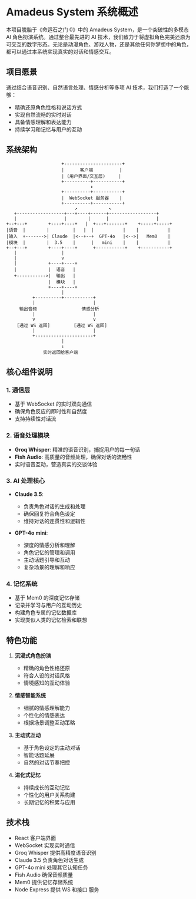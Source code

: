 # Amadeus System 系统概述

本项目脱胎于《命运石之门 0》中的 Amadeus System，是一个突破性的多模态 AI 角色扮演系统。通过整合最先进的 AI 技术，我们致力于将虚拟角色完美还原为可交互的数字形态。无论是动漫角色、游戏人物，还是其他任何你梦想中的角色，都可以通过本系统实现真实的对话和情感交互。

## 项目愿景

通过结合语音识别、自然语言处理、情感分析等多项 AI 技术，我们打造了一个能够：
- 精确还原角色性格和说话方式
- 实现自然流畅的实时对话
- 具备情感理解和表达能力
- 持续学习和记忆与用户的互动

## 系统架构

```
                     +----------------------+
                     |      客户端          |
                     | (用户界面/交互层)     |
                     +----------+-----------+
                                ↕
                     +----------+-----------+
                     |  WebSocket 服务器    |
                     +----------+-----------+
                          ↗            ↖
   +------------------+---+----+------+------------------+
   |                  |        |      |                  |
+--+---+        +----+----+   |  +---+-------+    +-----+-----+
|语音  |        |         |   |  |           |    |           |
|输入  +------->| Claude  |<--+--+  GPT-4o   |<-->|   Mem0    |
|模块  |        |  3.5    |      |   mini    |    |           |
+--+---+        +----+----+      +-----------+    +-----------+
   |                 |
   |                 v
   |            +----+----+
   |            |  语音   |
   +----------->|  输出   |
                |  模块   |
                +----+----+
                     |
          +----------+-----------+
          |                      |
     输出音频                 情感分析
          |                      |
          v                      v
    [通过 WS 返回]         [通过 WS 返回]
          |                      |
          +----------------------+
                     |
                     ↓
              实时返回给客户端
```

## 核心组件说明

### 1. 通信层
- 基于 WebSocket 的实时双向通信
- 确保角色反应的即时性和自然度
- 支持持续性对话流

### 2. 语音处理模块
- **Groq Whisper**: 精准的语音识别，捕捉用户的每一句话
- **Fish Audio**: 高质量的音频处理，确保对话的流畅性
- 实时语音互动，营造真实的交谈体验

### 3. AI 处理核心
- **Claude 3.5**: 
  - 负责角色对话的生成和处理
  - 确保回复符合角色设定
  - 维持对话的连贯性和逻辑性
  
- **GPT-4o mini**:
  - 深度的情感分析和理解
  - 角色记忆的管理和调用
  - 主动话题引导和互动
  - 复杂场景的理解和响应

### 4. 记忆系统
- 基于 Mem0 的深度记忆存储
- 记录并学习与用户的互动历史
- 构建角色专属的记忆数据库
- 实现类似人类的记忆检索和联想

## 特色功能

1. **沉浸式角色扮演**
   - 精确的角色性格还原
   - 符合人设的对话风格
   - 情境感知的互动体验

2. **情感智能系统**
   - 细腻的情感理解能力
   - 个性化的情感表达
   - 根据场景调整互动策略

3. **主动式互动**
   - 基于角色设定的主动对话
   - 智能话题延展
   - 自然的对话节奏把控

4. **进化式记忆**
   - 持续成长的互动记忆
   - 个性化的用户关系构建
   - 长期记忆的积累与应用

## 技术栈
- React 客户端界面
- WebSocket 实现实时通信
- Groq Whisper 提供高精度语音识别
- Claude 3.5 负责角色对话生成
- GPT-4o mini 处理其它认知任务
- Fish Audio 确保音频质量
- Mem0 提供记忆存储系统
- Node Express 提供 WS 和接口 服务
